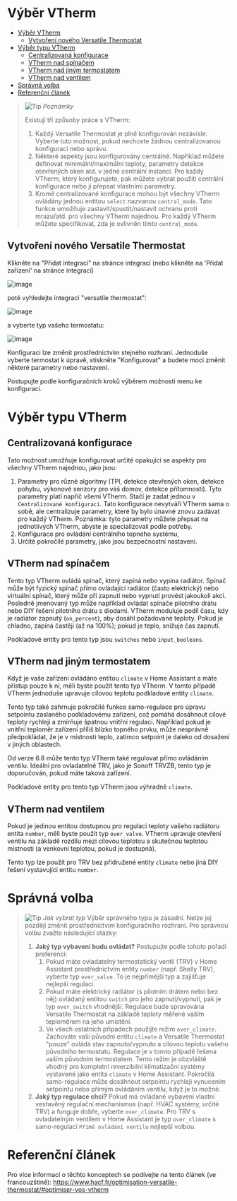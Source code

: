 # Výběr VTherm

- [Výběr VTherm](#výběr-vtherm)
  - [Vytvoření nového Versatile Thermostat](#vytvoření-nového-versatile-thermostat)
- [Výběr typu VTherm](#výběr-typu-vtherm)
  - [Centralizovaná konfigurace](#centralizovaná-konfigurace)
  - [VTherm nad spínačem](#vtherm-nad-spínačem)
  - [VTherm nad jiným termostatem](#vtherm-nad-jiným-termostatem)
  - [VTherm nad ventilem](#vtherm-nad-ventilem)
- [Správná volba](#správná-volba)
- [Referenční článek](#referenční-článek)

> ![Tip](images/tips.png) _*Poznámky*_
>
> Existují tři způsoby práce s VTherm:
> 1. Každý Versatile Thermostat je plně konfigurován nezávisle. Vyberte tuto možnost, pokud nechcete žádnou centralizovanou konfiguraci nebo správu.
> 2. Některé aspekty jsou konfigurovány centrálně. Například můžete definovat minimální/maximální teploty, parametry detekce otevřených oken atd. v jedné centrální instanci. Pro každý VTherm, který konfigurujete, pak můžete vybrat použití centrální konfigurace nebo ji přepsat vlastními parametry.
> 3. Kromě centralizované konfigurace mohou být všechny VTherm ovládány jednou entitou `select` nazvanou `central_mode`. Tato funkce umožňuje zastavit/spustit/nastavit ochranu proti mrazu/atd. pro všechny VTherm najednou. Pro každý VTherm můžete specifikovat, zda je ovlivněn tímto `central_mode`.

## Vytvoření nového Versatile Thermostat

Klikněte na "Přidat integraci" na stránce integrací (nebo klikněte na 'Přidat zařízení' na stránce integrací)

![image](images/add-an-integration.png)

poté vyhledejte integraci "versatile thermostat":

![image](images/choose-integration.png)

a vyberte typ vašeho termostatu:

![image](images/config-main0.png)

Konfiguraci lze změnit prostřednictvím stejného rozhraní. Jednoduše vyberte termostat k úpravě, stiskněte "Konfigurovat" a budete moci změnit některé parametry nebo nastavení.

Postupujte podle konfiguračních kroků výběrem možnosti menu ke konfiguraci.

# Výběr typu VTherm

## Centralizovaná konfigurace
Tato možnost umožňuje konfigurovat určité opakující se aspekty pro všechny VTherm najednou, jako jsou:
1. Parametry pro různé algoritmy (TPI, detekce otevřených oken, detekce pohybu, výkonové senzory pro váš domov, detekce přítomnosti). Tyto parametry platí napříč všemi VTherm. Stačí je zadat jednou v `Centralizované konfiguraci`. Tato konfigurace nevytváří VTherm sama o sobě, ale centralizuje parametry, které by bylo únavné znovu zadávat pro každý VTherm. Poznámka: tyto parametry můžete přepsat na jednotlivých VTherm, abyste je specializovali podle potřeby.
2. Konfigurace pro ovládání centrálního topného systému,
3. Určité pokročilé parametry, jako jsou bezpečnostní nastavení.

## VTherm nad spínačem
Tento typ VTherm ovládá spínač, který zapíná nebo vypína radiátor. Spínač může být fyzický spínač přímo ovládající radiátor (často elektrický) nebo virtuální spínač, který může při zapnutí nebo vypnutí provést jakoukoli akci. Posledně jmenovaný typ může například ovládat spínače pilotního drátu nebo DIY řešení pilotního drátu s diodami. VTherm moduluje podíl času, kdy je radiátor zapnutý (`on_percent`), aby dosáhl požadované teploty. Pokud je chladno, zapíná častěji (až na 100%); pokud je teplo, snižuje čas zapnutí.

Podkladové entity pro tento typ jsou `switches` nebo `input_booleans`.

## VTherm nad jiným termostatem
Když je vaše zařízení ovládáno entitou `climate` v Home Assistant a máte přístup pouze k ní, měli byste použít tento typ VTherm. V tomto případě VTherm jednoduše upravuje cílovou teplotu podkladové entity `climate`.

Tento typ také zahrnuje pokročilé funkce samo-regulace pro úpravu setpointu zaslaného podkladovému zařízení, což pomáhá dosáhnout cílové teploty rychleji a zmírňuje špatnou vnitřní regulaci. Například pokud je vnitřní teploměr zařízení příliš blízko topného prvku, může nesprávně předpokládat, že je v místnosti teplo, zatímco setpoint je daleko od dosažení v jiných oblastech.

Od verze 6.8 může tento typ VTherm také regulovat přímo ovládáním ventilu. Ideální pro ovladatelné TRV, jako je Sonoff TRVZB, tento typ je doporučován, pokud máte taková zařízení.

Podkladové entity pro tento typ VTherm jsou výhradně `climate`.

## VTherm nad ventilem
Pokud je jedinou entitou dostupnou pro regulaci teploty vašeho radiátoru entita `number`, měli byste použít typ `over_valve`. VTherm upravuje otevření ventilu na základě rozdílu mezi cílovou teplotou a skutečnou teplotou místnosti (a venkovní teplotou, pokud je dostupná).

Tento typ lze použít pro TRV bez přidružené entity `climate` nebo jiná DIY řešení vystavující entitu `number`.

# Správná volba
> ![Tip](images/tips.png) _*Jak vybrat typ*_
> Výběr správného typu je zásadní. Nelze jej později změnit prostřednictvím konfiguračního rozhraní. Pro správnou volbu zvažte následující otázky:
> 1. **Jaký typ vybavení budu ovládat?** Postupujte podle tohoto pořadí preferencí:
>    1. Pokud máte ovladatelný termostatický ventil (TRV) v Home Assistant prostřednictvím entity `number` (např. Shelly TRV), vyberte typ `over_valve`. To je nejpřímější typ a zajišťuje nejlepší regulaci.
>    2. Pokud máte elektrický radiátor (s pilotním drátem nebo bez něj) ovládaný entitou `switch` pro jeho zapnutí/vypnutí, pak je typ `over_switch` vhodnější. Regulace bude spravována Versatile Thermostat na základě teploty měřené vaším teploměrem na jeho umístění.
>    3. Ve všech ostatních případech použijte režim `over_climate`. Zachováte vaši původní entitu `climate` a Versatile Thermostat "pouze" ovládá stav zapnuto/vypnuto a cílovou teplotu vašeho původního termostatu. Regulace je v tomto případě řešena vaším původním termostatem. Tento režim je obzvláště vhodný pro kompletní reverzibilní klimatizační systémy vystavené jako entita `climate` v Home Assistant. Pokročilá samo-regulace může dosáhnout setpointu rychleji vynucením setpointu nebo přímým ovládáním ventilu, když je to možné.
> 2. **Jaký typ regulace chci?** Pokud má ovládané vybavení vlastní vestavěný regulační mechanismus (např. HVAC systémy, určité TRV) a funguje dobře, vyberte `over_climate`. Pro TRV s ovladatelným ventilem v Home Assistant je typ `over_climate` s samo-regulací `Přímé ovládání ventilu` nejlepší volbou.

# Referenční článek
Pro více informací o těchto konceptech se podívejte na tento článek (ve francouzštině): https://www.hacf.fr/optimisation-versatile-thermostat/#optimiser-vos-vtherm
